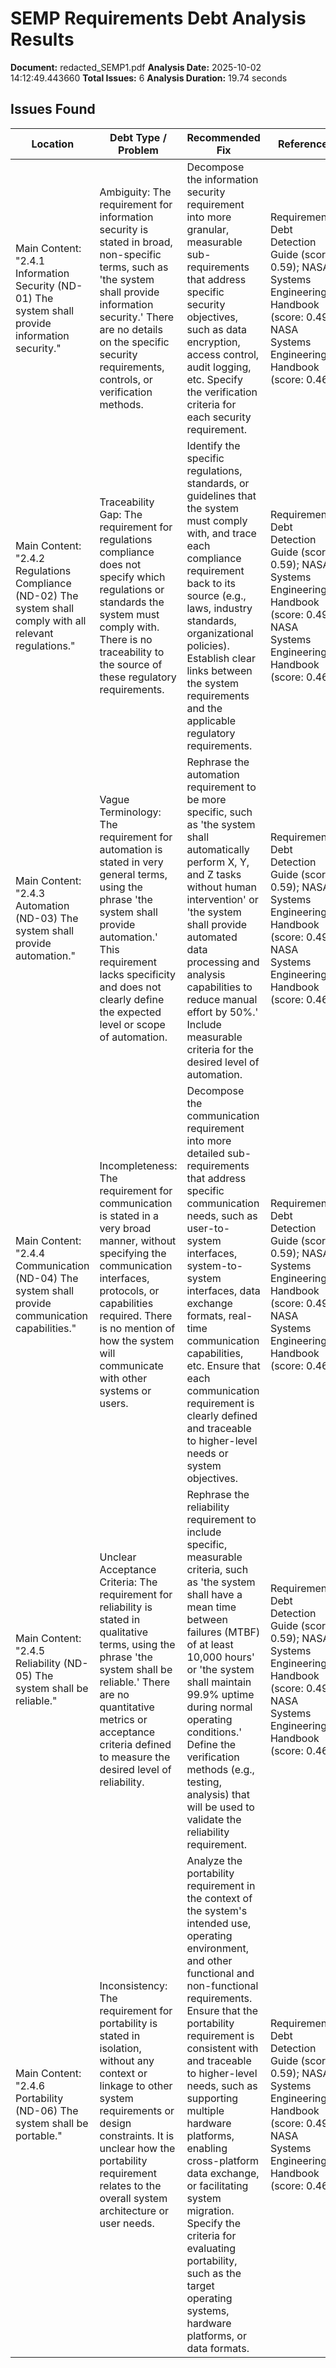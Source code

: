 # SEMP Requirements Debt Analysis Results

**Document:** redacted_SEMP1.pdf
**Analysis Date:** 2025-10-02 14:12:49.443660
**Total Issues:** 6
**Analysis Duration:** 19.74 seconds

## Issues Found

| Location | Debt Type / Problem | Recommended Fix | Reference | Severity |
|----------|-------------------|-----------------|-----------|----------|
| Main Content: "2.4.1 Information Security (ND-01) The system shall provide information security." | Ambiguity: The requirement for information security is stated in broad, non-specific terms, such as 'the system shall provide information security.' There are no details on the specific security requirements, controls, or verification methods. | Decompose the information security requirement into more granular, measurable sub-requirements that address specific security objectives, such as data encryption, access control, audit logging, etc. Specify the verification criteria for each security requirement. | Requirements Debt Detection Guide (score: 0.59); NASA Systems Engineering Handbook (score: 0.49); NASA Systems Engineering Handbook (score: 0.46) | Medium |
| Main Content: "2.4.2 Regulations Compliance (ND-02) The system shall comply with all relevant regulations." | Traceability Gap: The requirement for regulations compliance does not specify which regulations or standards the system must comply with. There is no traceability to the source of these regulatory requirements. | Identify the specific regulations, standards, or guidelines that the system must comply with, and trace each compliance requirement back to its source (e.g., laws, industry standards, organizational policies). Establish clear links between the system requirements and the applicable regulatory requirements. | Requirements Debt Detection Guide (score: 0.59); NASA Systems Engineering Handbook (score: 0.49); NASA Systems Engineering Handbook (score: 0.46) | High |
| Main Content: "2.4.3 Automation (ND-03) The system shall provide automation." | Vague Terminology: The requirement for automation is stated in very general terms, using the phrase 'the system shall provide automation.' This requirement lacks specificity and does not clearly define the expected level or scope of automation. | Rephrase the automation requirement to be more specific, such as 'the system shall automatically perform X, Y, and Z tasks without human intervention' or 'the system shall provide automated data processing and analysis capabilities to reduce manual effort by 50%.' Include measurable criteria for the desired level of automation. | Requirements Debt Detection Guide (score: 0.59); NASA Systems Engineering Handbook (score: 0.49); NASA Systems Engineering Handbook (score: 0.46) | Medium |
| Main Content: "2.4.4 Communication (ND-04) The system shall provide communication capabilities." | Incompleteness: The requirement for communication is stated in a very broad manner, without specifying the communication interfaces, protocols, or capabilities required. There is no mention of how the system will communicate with other systems or users. | Decompose the communication requirement into more detailed sub-requirements that address specific communication needs, such as user-to-system interfaces, system-to-system interfaces, data exchange formats, real-time communication capabilities, etc. Ensure that each communication requirement is clearly defined and traceable to higher-level needs or system objectives. | Requirements Debt Detection Guide (score: 0.59); NASA Systems Engineering Handbook (score: 0.49); NASA Systems Engineering Handbook (score: 0.46) | High |
| Main Content: "2.4.5 Reliability (ND-05) The system shall be reliable." | Unclear Acceptance Criteria: The requirement for reliability is stated in qualitative terms, using the phrase 'the system shall be reliable.' There are no quantitative metrics or acceptance criteria defined to measure the desired level of reliability. | Rephrase the reliability requirement to include specific, measurable criteria, such as 'the system shall have a mean time between failures (MTBF) of at least 10,000 hours' or 'the system shall maintain 99.9% uptime during normal operating conditions.' Define the verification methods (e.g., testing, analysis) that will be used to validate the reliability requirement. | Requirements Debt Detection Guide (score: 0.59); NASA Systems Engineering Handbook (score: 0.49); NASA Systems Engineering Handbook (score: 0.46) | Medium |
| Main Content: "2.4.6 Portability (ND-06) The system shall be portable." | Inconsistency: The requirement for portability is stated in isolation, without any context or linkage to other system requirements or design constraints. It is unclear how the portability requirement relates to the overall system architecture or user needs. | Analyze the portability requirement in the context of the system's intended use, operating environment, and other functional and non-functional requirements. Ensure that the portability requirement is consistent with and traceable to higher-level needs, such as supporting multiple hardware platforms, enabling cross-platform data exchange, or facilitating system migration. Specify the criteria for evaluating portability, such as the target operating systems, hardware platforms, or data formats. | Requirements Debt Detection Guide (score: 0.59); NASA Systems Engineering Handbook (score: 0.49); NASA Systems Engineering Handbook (score: 0.46) | Medium |
